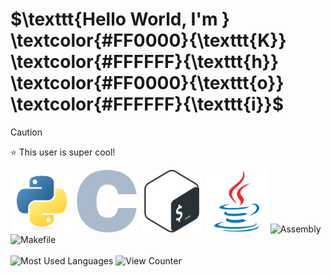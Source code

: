 <h1>
  $\texttt{Hello World, I'm }
   \textcolor{#FF0000}{\texttt{K}}
   \textcolor{#FFFFFF}{\texttt{h}}
   \textcolor{#FF0000}{\texttt{o}}
   \textcolor{#FFFFFF}{\texttt{i}}$
</h1>

> [!CAUTION]
> ⭐ This user is super cool!

<div>
  <img src="https://raw.githubusercontent.com/devicons/devicon/master/icons/python/python-original.svg" alt="Python" title="Python" width="100" />
  <img src="https://raw.githubusercontent.com/devicons/devicon/master/icons/c/c-original.svg" 
       alt="C" title="C" width="100" />
  <img src="https://raw.githubusercontent.com/devicons/devicon/master/icons/bash/bash-original.svg" 
       alt="Shell" title="Shell" width="100" />
  <img src="https://raw.githubusercontent.com/devicons/devicon/master/icons/java/java-original.svg" 
       alt="Java" title="Java" width="100" />
  <img src="https://cdn.jsdelivr.net/gh/devicons/devicon/icons/debian/debian-original.svg" 
       alt="Assembly" title="Assembly" width="100" />
  <img src="https://upload.wikimedia.org/wikipedia/commons/3/35/Tux.svg" 
       alt="Makefile" title="Makefile" width="100" />
</div>



<br>

<img src="https://github-readme-stats.vercel.app/api/top-langs/?username=makhoi&layout=compact&theme=vision-friendly-dark&hide=jupyter%20notebook" alt="Most Used Languages" title="Lang Stats"/>
<img src="https://komarev.com/ghpvc/?username=makhoi&style=pastic&color=6568cc" alt="View Counter" draggable="false" />
